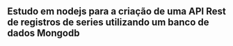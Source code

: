 ## Estudo em nodejs para a criação de uma API Rest de registros de series utilizando um banco de dados Mongodb
